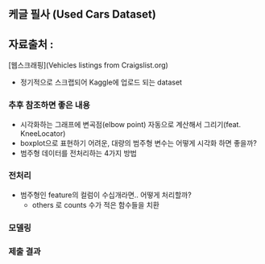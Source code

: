 ## 케글 필사 (Used Cars Dataset)

## 자료출처 : 
[웹스크래핑](Vehicles listings from Craigslist.org)
- 정기적으로 스크랩되어 Kaggle에 업로드 되는 dataset

### 추후 참조하면 좋은 내용
- 시각화하는 그래프에 변곡점(elbow point) 자동으로 계산해서 그리기(feat. KneeLocator)
- boxplot으로 표현하기 어려운, 대량의 범주형 변수는 어떻게 시각화 하면 좋을까?
- 범주형 데이터를 전처리하는 4가지 방법 

### 전처리
- 범주형인 feature의 컬럼이 수십개라면.. 어떻게 처리할까?
  - others 로 counts 수가 적은 함수들을 치환

### 모델링



### 제출 결과


